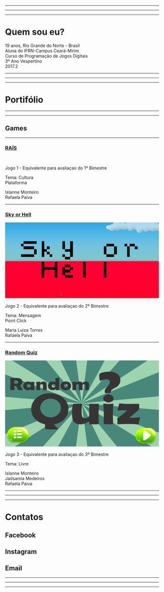 * * *   
* * * 
* * *  

# Quem sou eu?
 19 anos, Rio Grande do Norte - Brasil  
 Aluna do IFRN-Campus Ceará-Mirim  
 Curso de Programação de Jogos Digitais  
 3º Ano Vespertino  
 2017.2

* * *   
* * * 
* * *  

# Portifólio  

* * *  
* * *  
## Games   
* * *

### [RAÍS](https://...)  

[![]()]()  

Jogo 1 - Equivalente para avaliaçao do 1º Bimestre

Tema: Cultura  
Plataforma  

Islanne Monteiro  
Rafaela Paiva  
  
* * *  

### [Sky or Hell]()

[![](SoH.png)](https://rafaelapaivva.github.io/JogoSkyOrHelll/)  

Jogo 2 - Equivalente para avaliaçao do 2º Bimestre  

Tema: Mensagem   
Point Click  

Maria Luiza Torres  
Rafaela Paiva   

* * *  

### [Random Quiz]()

[![](RQ.png)](https://jadsamiamedeiros.github.io/randomquiz/)    

Jogo 3 - Equivalente para avaliaçao do 3º Bimestre  

Tema: Livre  

Islanne Monteiro  
Jadsamia Medeiros  
Rafaela Paiva  

* * *   
* * *   
* * *  

# Contatos  

## Facebook  

## Instagram 

## Email  

* * *   
* * *   
* * *   

